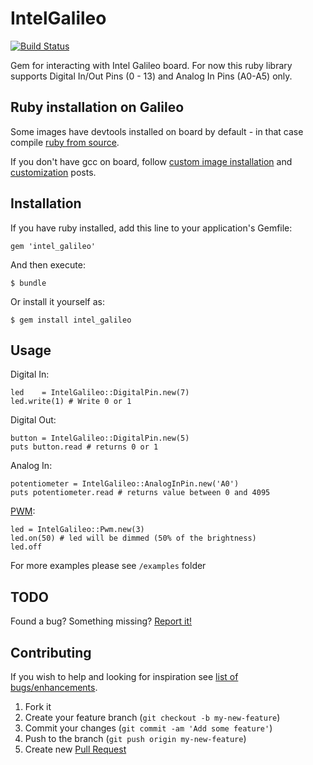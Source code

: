# IntelGalileo

[![Build Status](https://travis-ci.org/itsudo/intel_galileo.png)](https://travis-ci.org/itsudo/intel_galileo)

Gem for interacting with Intel Galileo board. For now this ruby library supports Digital In/Out Pins (0 - 13) and Analog In Pins (A0-A5) only.

## Ruby installation on Galileo

Some images have devtools installed on board by default - in that case compile [ruby from source](https://www.ruby-lang.org/en/downloads/).

If you don't have gcc on board, follow [custom image installation](http://www.itsudo.com/galileo/2014/03/03/setting-up-development-environment-for-galileo.html) and [customization](http://www.itsudo.com/galileo/yocto/ruby/2014/03/05/customizing-what-goes-onto-yocto-image.html) posts.

## Installation

If you have ruby installed, add this line to your application's Gemfile:

    gem 'intel_galileo'

And then execute:

    $ bundle

Or install it yourself as:

    $ gem install intel_galileo

## Usage

Digital In:

    led    = IntelGalileo::DigitalPin.new(7)
    led.write(1) # Write 0 or 1
  
Digital Out:

    button = IntelGalileo::DigitalPin.new(5)
    puts button.read # returns 0 or 1
  
Analog In:
  
    potentiometer = IntelGalileo::AnalogInPin.new('A0')
    puts potentiometer.read # returns value between 0 and 4095

[PWM](http://en.wikipedia.org/wiki/Pulse-width_modulation):

    led = IntelGalileo::Pwm.new(3)
    led.on(50) # led will be dimmed (50% of the brightness)
    led.off

For more examples please see `/examples` folder

## TODO

  Found a bug? Something missing? [Report it!](https://github.com/itsudo/intel_galileo/issues/new)

## Contributing

If you wish to help and looking for inspiration see [list of bugs/enhancements](https://github.com/itsudo/intel_galileo/issues).

  1. Fork it
  1. Create your feature branch (`git checkout -b my-new-feature`)
  1. Commit your changes (`git commit -am 'Add some feature'`)
  1. Push to the branch (`git push origin my-new-feature`)
  1. Create new [Pull Request](https://help.github.com/articles/using-pull-requests)
